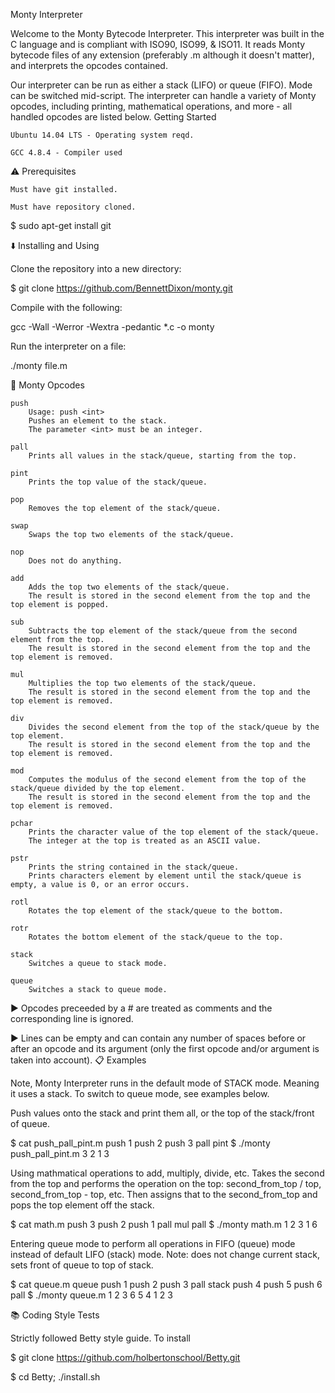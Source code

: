 Monty Interpreter

Welcome to the Monty Bytecode Interpreter. This interpreter was built in the C language and is compliant with ISO90, ISO99, & ISO11. It reads Monty bytecode files of any extension (preferably .m although it doesn't matter), and interprets the opcodes contained.

Our interpreter can be run as either a stack (LIFO) or queue (FIFO). Mode can be switched mid-script. The interpreter can handle a variety of Monty opcodes, including printing, mathematical operations, and more - all handled opcodes are listed below.
Getting Started

    Ubuntu 14.04 LTS - Operating system reqd.

    GCC 4.8.4 - Compiler used

⚠️ Prerequisites

    Must have git installed.

    Must have repository cloned.

$ sudo apt-get install git

⬇️ Installing and Using

Clone the repository into a new directory:

$ git clone https://github.com/BennettDixon/monty.git

Compile with the following:

gcc -Wall -Werror -Wextra -pedantic *.c -o monty

Run the interpreter on a file:

./monty file.m

🔧 Monty Opcodes

    push
        Usage: push <int>
        Pushes an element to the stack.
        The parameter <int> must be an integer.

    pall
        Prints all values in the stack/queue, starting from the top.

    pint
        Prints the top value of the stack/queue.

    pop
        Removes the top element of the stack/queue.

    swap
        Swaps the top two elements of the stack/queue.

    nop
        Does not do anything.

    add
        Adds the top two elements of the stack/queue.
        The result is stored in the second element from the top and the top element is popped.

    sub
        Subtracts the top element of the stack/queue from the second element from the top.
        The result is stored in the second element from the top and the top element is removed.

    mul
        Multiplies the top two elements of the stack/queue.
        The result is stored in the second element from the top and the top element is removed.

    div
        Divides the second element from the top of the stack/queue by the top element.
        The result is stored in the second element from the top and the top element is removed.

    mod
        Computes the modulus of the second element from the top of the stack/queue divided by the top element.
        The result is stored in the second element from the top and the top element is removed.

    pchar
        Prints the character value of the top element of the stack/queue.
        The integer at the top is treated as an ASCII value.

    pstr
        Prints the string contained in the stack/queue.
        Prints characters element by element until the stack/queue is empty, a value is 0, or an error occurs.

    rotl
        Rotates the top element of the stack/queue to the bottom.

    rotr
        Rotates the bottom element of the stack/queue to the top.

    stack
        Switches a queue to stack mode.

    queue
        Switches a stack to queue mode.

▶️ Opcodes preceeded by a # are treated as comments and the corresponding line is ignored.

▶️ Lines can be empty and can contain any number of spaces before or after an opcode and its argument (only the first opcode and/or argument is taken into account).
📋 Examples

Note, Monty Interpreter runs in the default mode of STACK mode. Meaning it uses a stack. To switch to queue mode, see examples below.

Push values onto the stack and print them all, or the top of the stack/front of queue.

$ cat push_pall_pint.m
push 1
push 2
push 3
pall
pint
$ ./monty push_pall_pint.m
3
2
1
3

Using mathmatical operations to add, multiply, divide, etc. Takes the second from the top and performs the operation on the top: second_from_top / top, second_from_top - top, etc. Then assigns that to the second_from_top and pops the top element off the stack.

$ cat math.m
push 3
push 2
push 1
pall
mul
pall
$ ./monty math.m
1
2
3
1
6

Entering queue mode to perform all operations in FIFO (queue) mode instead of default LIFO (stack) mode. Note: does not change current stack, sets front of queue to top of stack.

$ cat queue.m
queue
push 1
push 2
push 3
pall
stack
push 4
push 5
push 6
pall
$ ./monty queue.m
1
2
3
6
5
4
1
2
3

📚 Coding Style Tests

Strictly followed Betty style guide. To install

$ git clone https://github.com/holbertonschool/Betty.git

$ cd Betty; ./install.sh
